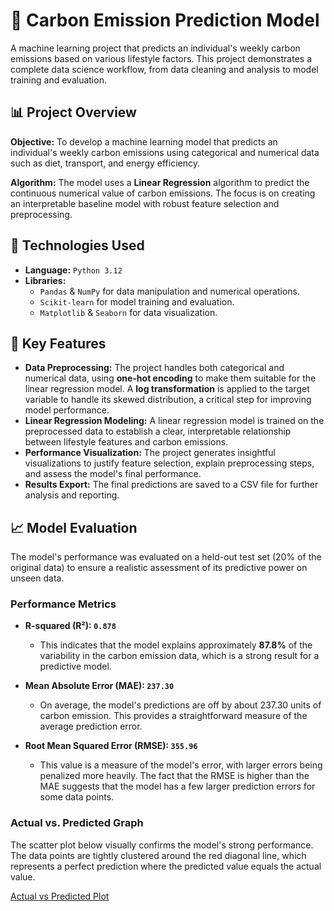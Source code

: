 # 🌱 Carbon Emission Prediction Model

A machine learning project that predicts an individual's weekly carbon emissions based on various lifestyle factors. This project demonstrates a complete data science workflow, from data cleaning and analysis to model training and evaluation.

## 📊 Project Overview

**Objective:** To develop a machine learning model that predicts an individual's weekly carbon emissions using categorical and numerical data such as diet, transport, and energy efficiency.

**Algorithm:** The model uses a **Linear Regression** algorithm to predict the continuous numerical value of carbon emissions. The focus is on creating an interpretable baseline model with robust feature selection and preprocessing.

## 🔧 Technologies Used

- **Language:** `Python 3.12`
- **Libraries:**
  - `Pandas` & `NumPy` for data manipulation and numerical operations.
  - `Scikit-learn` for model training and evaluation.
  - `Matplotlib` & `Seaborn` for data visualization.

## 🎯 Key Features

- **Data Preprocessing:** The project handles both categorical and numerical data, using **one-hot encoding** to make them suitable for the linear regression model. A **log transformation** is applied to the target variable to handle its skewed distribution, a critical step for improving model performance.
- **Linear Regression Modeling:** A linear regression model is trained on the preprocessed data to establish a clear, interpretable relationship between lifestyle features and carbon emissions.
- **Performance Visualization:** The project generates insightful visualizations to justify feature selection, explain preprocessing steps, and assess the model's final performance.
- **Results Export:** The final predictions are saved to a CSV file for further analysis and reporting.

## 📈 Model Evaluation

The model's performance was evaluated on a held-out test set (20% of the original data) to ensure a realistic assessment of its predictive power on unseen data.

### Performance Metrics

- **R-squared (R²): `0.878`**
  - This indicates that the model explains approximately **87.8%** of the variability in the carbon emission data, which is a strong result for a predictive model.

- **Mean Absolute Error (MAE): `237.30`**
  - On average, the model's predictions are off by about 237.30 units of carbon emission. This provides a straightforward measure of the average prediction error.

- **Root Mean Squared Error (RMSE): `355.96`**
  - This value is a measure of the model's error, with larger errors being penalized more heavily. The fact that the RMSE is higher than the MAE suggests that the model has a few larger prediction errors for some data points.

### Actual vs. Predicted Graph

The scatter plot below visually confirms the model's strong performance. The data points are tightly clustered around the red diagonal line, which represents a perfect prediction where the predicted value equals the actual value.

[Actual vs Predicted Plot](output.png)
